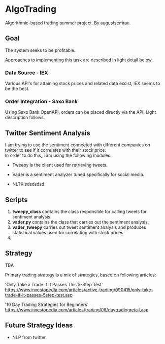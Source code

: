 # AlgoTrading
Algorithmic-based trading summer project.
By augustsemrau.

## Goal
The system seeks to be profitable.  

Approaches to implementing this task are described in light detail below.  

### Data Source - IEX
Various API's for attaining stock prices and related data excist, IEX seems to be the best.


### Order Integration - Saxo Bank
Using Saxo Bank OpenAPI, orders can be placed directly via the API.
Light description follows.

## Twitter Sentiment Analysis
I am trying to use the sentiment connected with different companies on twitter
to see if it correlates with their stock price.  
In order to do this, I am using the following modules:  

- Tweepy is the client used for retrieving tweets.

- Vader is a sentiment analyzer tuned specifically for social media.

- NLTK  sdsdsdsd.


## Scripts


1. **tweepy_class** contains the class responsible for calling tweets for sentiment analysis.
2. **vader.py** contains the class that carries out the sentiment analysis.
3. **vader_tweepy** carries out tweet sentiment analysis and produces statistical 
values used for correlating with stock prices.
4. 


## Strategy
TBA

Primary trading strategy is a mix of strategies, based on following articles:  

'Only Take a Trade If It Passes This 5-Step Test'
https://www.investopedia.com/articles/active-trading/090415/only-take-trade-if-it-passes-5step-test.asp  

'10 Day Trading Strategies for Beginners'
https://www.investopedia.com/articles/trading/06/daytradingretail.asp



## Future Strategy Ideas
- NLP from twitter
